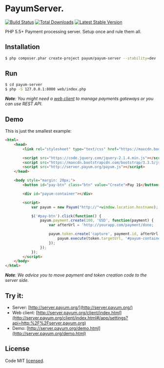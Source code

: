 # PayumServer.
[![Build Status](https://travis-ci.org/Payum/PayumServer.png?branch=master)](https://travis-ci.org/Payum/PayumServer)
[![Total Downloads](https://poser.pugx.org/payum/payum-server/d/total.png)](https://packagist.org/packages/payum/payum-server)
[![Latest Stable Version](https://poser.pugx.org/payum/payum-server/version.png)](https://packagist.org/packages/payum/payum-server)

PHP 5.5+ Payment processing server. Setup once and rule them all.

## Installation

```bash
$ php composer.phar create-project payum/payum-server --stability=dev
```

## Run

```bash
$ cd payum-server
$ php -S 127.0.0.1:8000 web/index.php
```

_**Note**: You might need a [web client](https://github.com/Payum/PayumServerUI) to manage payments gateways or you can use REST API._

## Demo

This is just the smallest example:

```html
<html>
    <head>
        <link rel="stylesheet" type="text/css" href="https://maxcdn.bootstrapcdn.com/bootstrap/3.3.5/css/bootstrap.min.css">

        <script src="https://code.jquery.com/jquery-2.1.4.min.js"></script>
        <script src="https://maxcdn.bootstrapcdn.com/bootstrap/3.3.5/js/bootstrap.min.js"></script>
        <script src="http://server.payum.org/payum.js"></script>
    </head>

    <body style="margin: 20px;">
        <button id="pay-btn" class="btn" value="Create">Pay 1$</button>

        <div id="payum-container"></div>

        <script>
            var payum = new Payum("http://"+window.location.hostname);

            $('#pay-btn').click(function() {
                payum.payment.create(100, 'USD', function(payment) {
                    var afterUrl = 'http://yourapp.com/payment/done;

                    payum.token.create('capture', payment.id, afterUrl, function(token) {
                        payum.execute(token.targetUrl, '#payum-container');
                    });
                });
            });
        </script>
    </body>
</html>
```

_**Note**: We advice you to move payment and token creation code to the server side._

## Try it:

* Server: [http://server.payum.org/](http://server.payum.org/)
* Web client: [http://server.payum.org/client/index.html](http://server.payum.org/client/index.html#/app/settings?api=http:%2F%2Fserver.payum.org)
* Demo: [http://server.payum.org/demo.html](http://server.payum.org/demo.html)

## License

Code MIT [licensed](LICENSE.md).